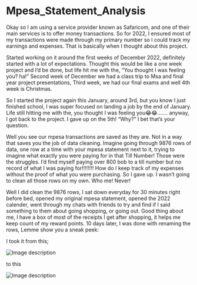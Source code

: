 # Mpesa_Statement_Analysis
Okay so I am using a service provider known as Safaricom, and one of their main services is to offer money transactions. So for 2022, I ensured most of my transactions were made through my primary number so I could track my earnings and expenses. That is basically when I thought about this project.

Started working on it around the first weeks of December 2022, definitely started with a lot of expectations. Thought this would be like a one week project and I’d be done, but life hit me with the, “You thought I was feeling you? ha!” Second week of December we had a class trip to Msa and final year project presentations, Third week, we had our final exams and well 4th week is Christmas.

So I started the project again this January, around 3rd, but you know I just finished school, I was super focused on landing a job by the end of January. Life still hitting me with the, you thought I was feeling you😂😂……. anyway, I got back to the project. I gave up on the 5th! “Why?” I bet that’s your question. 

Well you see our mpesa transactions are saved as they are. Not in a way that saves you the job of data cleaning. Imagine going through 9876 rows of data, one row at a time with your mpesa statement next to it, trying to imagine what exactly you were paying for in that Till Number! Those were the struggles. I’d find myself paying over 800 bob to a till number but no record of what I was paying for!!!!!!!! How do I keep track of my expenses without the proof of what you were purchasing. So I gave up. I wasn’t going to clean all those rows on my own. Who me! Never!

Well I did clean the 9876 rows, I sat down everyday for 30 minutes right before bed, opened my original mpesa statement, opened the 2022 calender, went through my chats with friends to try and find if I said something to them about going shopping, or going out. Good thing about me, I have a box of most of the receipts I get after shopping, it helps me keep count of my reward points. 10 days later, I was done with renaming the rows, Lemme show you a sneak peek:

I took it from this;


![Image description](https://dev-to-uploads.s3.amazonaws.com/uploads/articles/5jg4dso06ooard5wmf9q.png)

to this

![Image description](https://dev-to-uploads.s3.amazonaws.com/uploads/articles/c7ek6kq1qnkpcykwigti.png)
